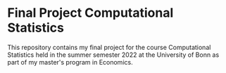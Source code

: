 # Final Project Computational Statistics
This repository contains my final project for the course Computational Statistics held in the summer semester 2022 at the University of Bonn as part of my master's program in Economics.
